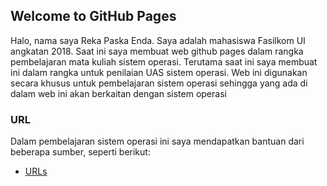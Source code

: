 ## Welcome to GitHub Pages

Halo, nama saya Reka Paska Enda. Saya adalah mahasiswa Fasilkom UI angkatan 2018. Saat ini saya membuat web github pages dalam rangka pembelajaran mata kuliah sistem operasi. Terutama saat ini saya membuat ini dalam rangka untuk penilaian UAS sistem operasi. Web ini digunakan secara khusus untuk pembelajaran sistem operasi sehingga yang ada di dalam web ini akan berkaitan dengan sistem operasi

### URL

Dalam pembelajaran sistem operasi ini saya mendapatkan bantuan dari beberapa sumber, seperti berikut: 

* [URLs](URLs/)


